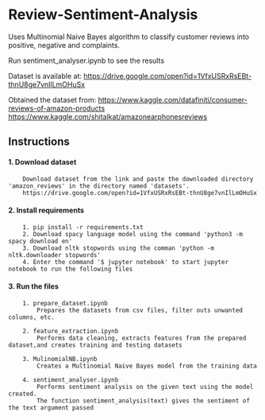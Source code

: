 # Review-Sentiment-Analysis

Uses Multinomial Naive Bayes algorithm to classify customer reviews into positive, negative and complaints.

Run sentiment_analyser.ipynb to see the results

Dataset is available at: 
  https://drive.google.com/open?id=1VfxUSRxRsEBt-thnU8ge7vnIlLmOHuSx

Obtained the dataset from: 
  https://www.kaggle.com/datafiniti/consumer-reviews-of-amazon-products
  https://www.kaggle.com/shitalkat/amazonearphonesreviews
      
## Instructions
#### 1. Download dataset
        Download dataset from the link and paste the downloaded directory 'amazon_reviews' in the directory named 'datasets'.
        https://drive.google.com/open?id=1VfxUSRxRsEBt-thnU8ge7vnIlLmOHuSx
#### 2. Install requirements
        1. pip install -r requirements.txt
        2. Download spacy language model using the command 'python3 -m spacy download en'
        3. Download nltk stopwords using the comman 'python -m nltk.downloader stopwords'
        4. Enter the command '$ jupyter notebook' to start jupyter notebook to run the following files
#### 3. Run the files
        1. prepare_dataset.ipynb
            Prepares the datasets from csv files, filter outs unwanted columns, etc.
        
        2. feature_extraction.ipynb
            Performs data cleaning, extracts features from the prepared dataset,and creates training and testing datasets
        
        3. MulinomialNB.ipynb
            Creates a Multinomial Naive Bayes model from the training data
        
        4. sentiment_analyser.ipynb
            Performs sentiment analysis on the given text using the model created.
            The function sentiment_analysis(text) gives the sentiment of the text argument passed
